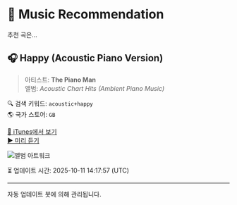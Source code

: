 
# 🎵 Music Recommendation

추천 곡은...

## 🎧 Happy (Acoustic Piano Version)  
> 아티스트: **The Piano Man**  
> 앨범: _Acoustic Chart Hits (Ambient Piano Music)_  

🔍 검색 키워드: `acoustic+happy`  
🌎 국가 스토어: `GB`

[🔗 iTunes에서 보기](https://music.apple.com/gb/album/happy-acoustic-piano-version/854348760?i=854348803&uo=4)  
[▶️ 미리 듣기](https://audio-ssl.itunes.apple.com/itunes-assets/AudioPreview115/v4/c0/f3/d6/c0f3d6a6-244e-4ad4-76f0-d4b69e66fd3b/mzaf_17857022120730327654.plus.aac.p.m4a)

![앨범 아트워크](https://is1-ssl.mzstatic.com/image/thumb/Music125/v4/e4/bb/e6/e4bbe6f2-b5dc-6bce-7826-f5dcfbf3916c/cover.jpg/100x100bb.jpg)

⏳ 업데이트 시간: 2025-10-11 14:17:57 (UTC)

---
자동 업데이트 봇에 의해 관리됩니다.

